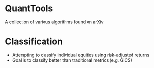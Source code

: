 # QuantTools
A collection of various algorithms found on arXiv
# Classification
- Attempting to classify individual equities using risk-adjusted returns 
- Goal is to classify better than traditional metrics (e.g. GICS)
